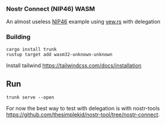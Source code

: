 ### Nostr Connect (NIP46) WASM

An almost useless [NIP46](https://github.com/nostr-protocol/nips/blob/master/46.md) example using [yew.rs](https://yew.rs/) with delegation



### Building
```
cargo install trunk
rustup target add wasm32-unknown-unknown
```

Install tailwind 
https://tailwindcss.com/docs/installation

## Run
```
trunk serve --open
```


For now the best way to test with delegation is with nostr-tools https://github.com/thesimplekid/nostr-tool/tree/nostr-connect. 